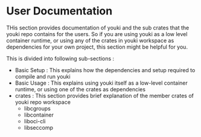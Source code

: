 # User Documentation

THis section provides documentation of youki and the sub crates that the youki repo contains for the users. So if you are using youki as a low level container runtime, or using any of the crates in youki workspace as dependencies for your own project, this section might be helpful for you.

This is divided into following sub-sections :

- Basic Setup : This explains how the dependencies and setup required to compile and run youki
- Basic Usage : This explains using youki itself as a low-level container runtime, or using one of the crates as dependencies
- crates : This section provides brief explanation of the member crates of youki repo workspace
  - libcgroups
  - libcontainer
  - liboci-cli
  - libseccomp
